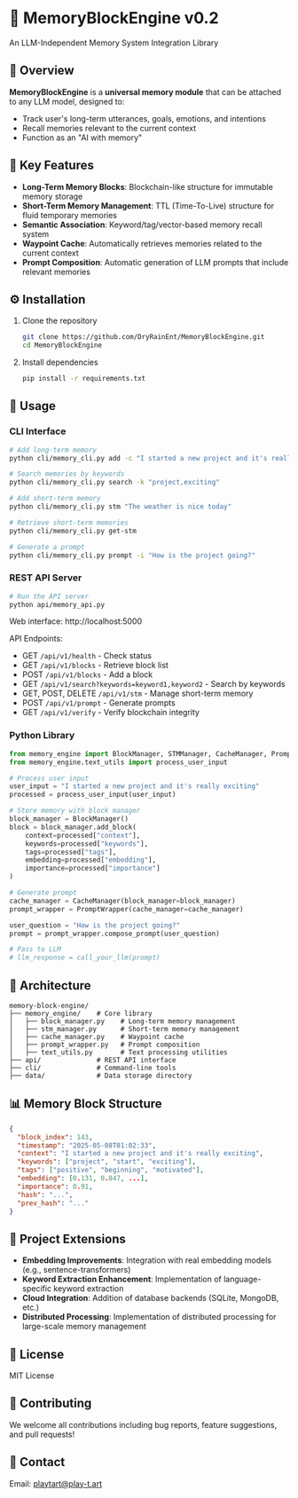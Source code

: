 # 🧠 MemoryBlockEngine v0.2

An LLM-Independent Memory System Integration Library

## 📌 Overview

**MemoryBlockEngine** is a **universal memory module** that can be attached to any LLM model, designed to:
- Track user's long-term utterances, goals, emotions, and intentions
- Recall memories relevant to the current context
- Function as an "AI with memory"

## 🔑 Key Features

- **Long-Term Memory Blocks**: Blockchain-like structure for immutable memory storage
- **Short-Term Memory Management**: TTL (Time-To-Live) structure for fluid temporary memories
- **Semantic Association**: Keyword/tag/vector-based memory recall system
- **Waypoint Cache**: Automatically retrieves memories related to the current context
- **Prompt Composition**: Automatic generation of LLM prompts that include relevant memories

## ⚙️ Installation

1. Clone the repository
   ```bash
   git clone https://github.com/DryRainEnt/MemoryBlockEngine.git
   cd MemoryBlockEngine
   ```

2. Install dependencies
   ```bash
   pip install -r requirements.txt
   ```

## 🧪 Usage

### CLI Interface

```bash
# Add long-term memory
python cli/memory_cli.py add -c "I started a new project and it's really exciting"

# Search memories by keywords
python cli/memory_cli.py search -k "project,exciting"

# Add short-term memory
python cli/memory_cli.py stm "The weather is nice today"

# Retrieve short-term memories
python cli/memory_cli.py get-stm

# Generate a prompt
python cli/memory_cli.py prompt -i "How is the project going?"
```

### REST API Server

```bash
# Run the API server
python api/memory_api.py
```

Web interface: http://localhost:5000

API Endpoints:
- GET `/api/v1/health` - Check status
- GET `/api/v1/blocks` - Retrieve block list
- POST `/api/v1/blocks` - Add a block
- GET `/api/v1/search?keywords=keyword1,keyword2` - Search by keywords
- GET, POST, DELETE `/api/v1/stm` - Manage short-term memory
- POST `/api/v1/prompt` - Generate prompts
- GET `/api/v1/verify` - Verify blockchain integrity

### Python Library

```python
from memory_engine import BlockManager, STMManager, CacheManager, PromptWrapper
from memory_engine.text_utils import process_user_input

# Process user input
user_input = "I started a new project and it's really exciting"
processed = process_user_input(user_input)

# Store memory with block manager
block_manager = BlockManager()
block = block_manager.add_block(
    context=processed["context"],
    keywords=processed["keywords"],
    tags=processed["tags"],
    embedding=processed["embedding"],
    importance=processed["importance"]
)

# Generate prompt
cache_manager = CacheManager(block_manager=block_manager)
prompt_wrapper = PromptWrapper(cache_manager=cache_manager)

user_question = "How is the project going?"
prompt = prompt_wrapper.compose_prompt(user_question)

# Pass to LLM
# llm_response = call_your_llm(prompt)
```

## 🧱 Architecture

```
memory-block-engine/
├── memory_engine/    # Core library
│   ├── block_manager.py    # Long-term memory management
│   ├── stm_manager.py      # Short-term memory management
│   ├── cache_manager.py    # Waypoint cache
│   ├── prompt_wrapper.py   # Prompt composition
│   ├── text_utils.py       # Text processing utilities
├── api/              # REST API interface
├── cli/              # Command-line tools
├── data/             # Data storage directory
```

## 📊 Memory Block Structure

```json
{
  "block_index": 143,
  "timestamp": "2025-05-08T01:02:33",
  "context": "I started a new project and it's really exciting",
  "keywords": ["project", "start", "exciting"],
  "tags": ["positive", "beginning", "motivated"],
  "embedding": [0.131, 0.847, ...],
  "importance": 0.91,
  "hash": "...",
  "prev_hash": "..."
}
```

## 🔧 Project Extensions

- **Embedding Improvements**: Integration with real embedding models (e.g., sentence-transformers)
- **Keyword Extraction Enhancement**: Implementation of language-specific keyword extraction
- **Cloud Integration**: Addition of database backends (SQLite, MongoDB, etc.)
- **Distributed Processing**: Implementation of distributed processing for large-scale memory management

## 📄 License

MIT License

## 👥 Contributing

We welcome all contributions including bug reports, feature suggestions, and pull requests!

## 📱 Contact

Email: playtart@play-t.art 